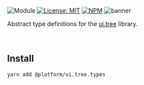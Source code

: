 ![Module](https://img.shields.io/badge/%40platform-ui.tree.types-%23EA4E7E.svg)
[![License: MIT](https://img.shields.io/badge/license-MIT-blue.svg)](https://opensource.org/licenses/MIT)
[![NPM](https://img.shields.io/npm/v/@platform/ui.tree.types.svg?colorB=blue&style=flat)](https://www.npmjs.com/package/@platform/ui.tree.types)
![banner](https://user-images.githubusercontent.com/185555/91111992-02a55180-e6d6-11ea-81fb-96dcc78155a6.png)

Abstract type definitions for the [ui.tree](../ui.tree) library.

<p>&nbsp;<p>

## Install

    yarn add @platform/ui.tree.types

<p>&nbsp;</p>
<p>&nbsp;</p>
